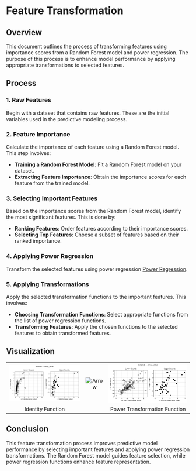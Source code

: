 # Feature Transformation
## Overview
This document outlines the process of transforming features using importance scores from a Random Forest model and power regression. The purpose of this process is to enhance model performance by applying appropriate transformations to selected features.

## Process
### 1. Raw Features
Begin with a dataset that contains raw features. These are the initial variables used in the predictive modeling process.

### 2. Feature Importance
Calculate the importance of each feature using a Random Forest model. This step involves:
- **Training a Random Forest Model**: Fit a Random Forest model on your dataset.
- **Extracting Feature Importance**: Obtain the importance scores for each feature from the trained model.

### 3. Selecting Important Features
Based on the importance scores from the Random Forest model, identify the most significant features. This is done by:
- **Ranking Features**: Order features according to their importance scores.
- **Selecting Top Features**: Choose a subset of features based on their ranked importance.

### 4. Applying Power Regression
Transform the selected features using power regression [Power Regression](https://github.com/lamtung16/Power-Regression-Model).

### 5. Applying Transformations
Apply the selected transformation functions to the important features. This involves:
- **Choosing Transformation Functions**: Select appropriate functions from the list of power regression functions.
- **Transforming Features**: Apply the chosen functions to the selected features to obtain transformed features.

## Visualization
<table>
  <tr>
    <td>
      <img src="figs/detailed.range_value.identity.identity.png" alt="Identity Function" width="300" />
    </td>
    <td style="text-align: center;">
      <img src="https://d29fhpw069ctt2.cloudfront.net/icon/image/37970/preview.svg" alt="Arrow" width="30" />
    </td>
    <td>
      <img src="figs/detailed.range_value.trans_lower.trans_upper.png" alt="Transformation Range" width="300" />
    </td>
  </tr>
  <tr>
    <td style="text-align: center;">Identity Function</td>
    <td></td>
    <td style="text-align: center;">Power Transformation Function</td>
  </tr>
</table>


## Conclusion
This feature transformation process improves predictive model performance by selecting important features and applying power regression transformations. The Random Forest model guides feature selection, while power regression functions enhance feature representation.